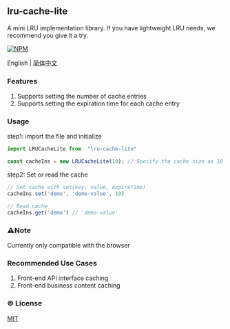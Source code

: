 ## lru-cache-lite

A mini LRU implementation library. If you have lightweight LRU needs, we recommend you give it a try.

[![NPM][npm-version-image]][npm-version-url]

[npm-version-image]: https://img.shields.io/npm/v/plk-api2ts.svg?style=flat-square
[npm-version-url]: https://www.npmjs.com/package/lru-cache-lite

English | [简体中文](./README.zh-CN.md)

### Features

1. Supports setting the number of cache entries
2. Supports setting the expiration time for each cache entry

### Usage

step1: import the file and initialize

```javascript
import LRUCacheLite from  "lru-cache-lite"

const cacheIns = new LRUCacheLite(10); // Specify the cache size as 10
```

step2: Set or read the cache

```javascript
// Set cache with set(key, value, expireTime)
cacheIns.set('demo', 'demo-value', 10)

// Read cache
cacheIns.get('demo') // 'demo-value'
```

### ⚠️Note

Currently only compatible with the browser

### Recommended Use Cases

1. Front-end API interface caching
2. Front-end business content caching


### :copyright: License

[MIT](http://opensource.org/licenses/MIT)
